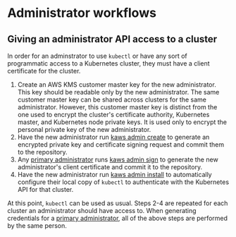 # Administrator workflows

## Giving an administrator API access to a cluster

In order for an adminstrator to use `kubectl` or have any sort of programmatic access to a Kubernetes cluster, they must have a client certificate for the cluster.

1. Create an AWS KMS customer master key for the new administrator. This key should be readable only by the new administrator. The same customer master key can be shared across clusters for the same administrator. However, this customer master key is distinct from the one used to encrypt the cluster's certificate authority, Kubernetes master, and Kubernetes node private keys. It is used only to encrypt the personal private key of the new administrator.
2. Have the new administrator run [kaws admin create](../references/admin.md#create) to generate an encrypted private key and certificate signing request and commit them to the repository.
3. Any [primary administrator](admin.md#primary-administrators) runs [kaws admin sign](../references/admin.md#sign) to generate the new administrator's client certificate and commit it to the repository.
4. Have the new administrator run [kaws admin install](../references/admin.md#install) to automatically configure their local copy of `kubectl` to authenticate with the Kubernetes API for that cluster.

At this point, `kubectl` can be used as usual.
Steps 2-4 are repeated for each cluster an administrator should have access to.
When generating credentials for a [primary administrator](admin.md#primary-administrators), all of the above steps are performed by the same person.
